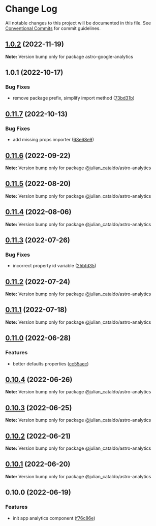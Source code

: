 # Change Log

All notable changes to this project will be documented in this file.
See [Conventional Commits](https://conventionalcommits.org) for commit guidelines.

## [1.0.2](https://github.com/JulianCataldo/web-garden/compare/astro-google-analytics@1.0.1...astro-google-analytics@1.0.2) (2022-11-19)

**Note:** Version bump only for package astro-google-analytics

## 1.0.1 (2022-10-17)

### Bug Fixes

- remove package prefix, simplify import method ([73bd31b](https://github.com/JulianCataldo/web-garden/commit/73bd31bf1f501624036a74a3f19c5bf83cc9c0a4))

## [0.11.7](https://github.com/JulianCataldo/web-garden/compare/@julian_cataldo/astro-analytics@0.11.6...@julian_cataldo/astro-analytics@0.11.7) (2022-10-13)

### Bug Fixes

- add missing props importer ([68e68e9](https://github.com/JulianCataldo/web-garden/commit/68e68e94e3c4a97fbd1bd2782051c09e94c88301))

## [0.11.6](https://github.com/JulianCataldo/web-garden/compare/@julian_cataldo/astro-analytics@0.11.5...@julian_cataldo/astro-analytics@0.11.6) (2022-09-22)

**Note:** Version bump only for package @julian_cataldo/astro-analytics

## [0.11.5](https://github.com/JulianCataldo/web-garden/compare/@julian_cataldo/astro-analytics@0.11.4...@julian_cataldo/astro-analytics@0.11.5) (2022-08-20)

**Note:** Version bump only for package @julian_cataldo/astro-analytics

## [0.11.4](https://github.com/JulianCataldo/web-garden/compare/@julian_cataldo/astro-analytics@0.11.3...@julian_cataldo/astro-analytics@0.11.4) (2022-08-06)

**Note:** Version bump only for package @julian_cataldo/astro-analytics

## [0.11.3](https://github.com/JulianCataldo/web-garden/compare/@julian_cataldo/astro-analytics@0.11.2...@julian_cataldo/astro-analytics@0.11.3) (2022-07-26)

### Bug Fixes

- incorrect property id variable ([25bfd35](https://github.com/JulianCataldo/web-garden/commit/25bfd35c54878919e484b6ffbb8a767ea6d38592))

## [0.11.2](https://github.com/JulianCataldo/web-garden/compare/@julian_cataldo/astro-analytics@0.11.1...@julian_cataldo/astro-analytics@0.11.2) (2022-07-24)

**Note:** Version bump only for package @julian_cataldo/astro-analytics

## [0.11.1](https://github.com/JulianCataldo/web-garden/compare/@julian_cataldo/astro-analytics@0.11.0...@julian_cataldo/astro-analytics@0.11.1) (2022-07-18)

**Note:** Version bump only for package @julian_cataldo/astro-analytics

## [0.11.0](https://github.com/JulianCataldo/web-garden/compare/@julian_cataldo/astro-analytics@0.10.4...@julian_cataldo/astro-analytics@0.11.0) (2022-06-28)

### Features

- better defaults properties ([cc55aec](https://github.com/JulianCataldo/web-garden/commit/cc55aecd0ea8051ab268c391cb5a28372d7ca896))

## [0.10.4](https://github.com/JulianCataldo/web-garden/compare/@julian_cataldo/astro-analytics@0.10.3...@julian_cataldo/astro-analytics@0.10.4) (2022-06-26)

**Note:** Version bump only for package @julian_cataldo/astro-analytics

## [0.10.3](https://github.com/JulianCataldo/web-garden/compare/@julian_cataldo/astro-analytics@0.10.2...@julian_cataldo/astro-analytics@0.10.3) (2022-06-25)

**Note:** Version bump only for package @julian_cataldo/astro-analytics

## [0.10.2](https://github.com/JulianCataldo/web-garden/compare/@julian_cataldo/astro-analytics@0.10.1...@julian_cataldo/astro-analytics@0.10.2) (2022-06-21)

**Note:** Version bump only for package @julian_cataldo/astro-analytics

## [0.10.1](https://github.com/JulianCataldo/web-garden/compare/@julian_cataldo/astro-analytics@0.10.0...@julian_cataldo/astro-analytics@0.10.1) (2022-06-20)

**Note:** Version bump only for package @julian_cataldo/astro-analytics

## 0.10.0 (2022-06-19)

### Features

- init app analytics component ([f76c86e](https://github.com/JulianCataldo/web-garden/commit/f76c86ea2681851540e9815192bb669f4f0b7831))
